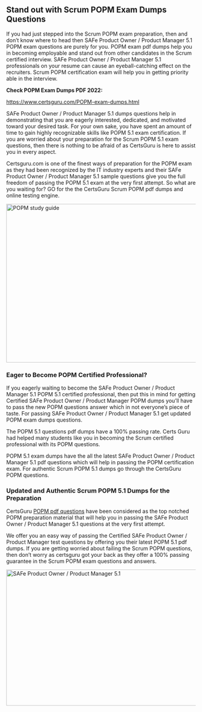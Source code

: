 <h2><strong>Stand out with Scrum POPM Exam Dumps Questions</strong></h2>
<p>If you had just stepped into the Scrum POPM exam preparation, then and don&rsquo;t know where to head then SAFe Product Owner / Product Manager 5.1 POPM exam questions are purely for you. POPM exam pdf dumps help you in becoming employable and stand out from other candidates in the Scrum certified interview. SAFe Product Owner / Product Manager 5.1 professionals on your resume can cause an eyeball-catching effect on the recruiters. Scrum POPM certification exam will help you in getting priority able in the interview.</p>
<p><strong>Check POPM Exam Dumps PDF 2022:</strong></p>
<p><a href="https://www.certsguru.com/POPM-exam-dumps.html">https://www.certsguru.com/POPM-exam-dumps.html</a></p>
<p>SAFe Product Owner / Product Manager 5.1 dumps questions help in demonstrating that you are eagerly interested, dedicated, and motivated toward your desired task. For your own sake, you have spent an amount of time to gain highly recognizable skills like POPM 5.1 exam certification. If you are worried about your preparation for the Scrum POPM 5.1 exam questions, then there is nothing to be afraid of as CertsGuru is here to assist you in every aspect.</p>
<p>Certsguru.com is one of the finest ways of preparation for the POPM exam as they had been recognized by the IT industry experts and their SAFe Product Owner / Product Manager 5.1 sample questions give you the full freedom of passing the POPM 5.1 exam at the very first attempt. So what are you waiting for? GO for the the CertsGuru Scrum POPM pdf dumps and online testing engine.</p>
<p><img style="display: block; margin-left: auto; margin-right: auto;" src="https://i.imgur.com/vbMIA8f.png" alt="POPM study guide" width="750" height="422" /></p>
<h3><strong>Eager to Become POPM Certified Professional?</strong></h3>
<p>If you eagerly waiting to become the SAFe Product Owner / Product Manager 5.1 POPM 5.1 certified professional, then put this in mind for getting Certified SAFe Product Owner / Product Manager POPM dumps you&rsquo;ll have to pass the new POPM questions answer which in not everyone&rsquo;s piece of taste. For passing SAFe Product Owner / Product Manager 5.1 get updated POPM exam dumps questions.</p>
<p>The POPM 5.1 questions pdf dumps have a 100% passing rate. Certs Guru had helped many students like you in becoming the Scrum certified professional with its  POPM questions.</p>
<p>POPM 5.1 exam dumps have the all the latest SAFe Product Owner / Product Manager 5.1 pdf questions which will help in passing the POPM certification exam. For authentic Scrum POPM 5.1 dumps go through the CertsGuru POPM questions.</p>
<h3><strong>Updated and Authentic Scrum POPM 5.1 Dumps for the Preparation</strong></h3>
<p>CertsGuru <a href="https://www.certsguru.com/POPM-exam-dumps.html">POPM pdf questions</a> have been considered as the top notched POPM preparation material that will help you in passing the SAFe Product Owner / Product Manager 5.1 questions at the very first attempt.</p>
<p>We offer you an easy way of passing the Certified SAFe Product Owner / Product Manager test questions by offering you their latest POPM 5.1 pdf dumps. If you are getting worried about failing the Scrum POPM questions, then don&rsquo;t worry as certsguru got your back as they offer a 100% passing guarantee in the Scrum POPM exam questions and answers.</p>
<p><a href="https://www.certsguru.com/POPM-exam-dumps.html"><img style="display: block; margin-left: auto; margin-right: auto;" src="https://i.imgur.com/efKm8VV.png" alt="SAFe Product Owner / Product Manager 5.1" width="750" height="362" /></a></p>
